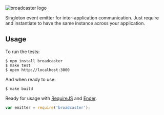![broadcaster logo](http://img600.imageshack.us/img600/7761/broadcaster.png)

Singleton event emitter for inter-application communication.  Just require and instantiate to have the same instance across your application.


## Usage

To run the tests:

    $ npm install broadcaster
    $ make test
    $ open http://localhost:3000

And when ready to use:

    $ make build

Ready for usage with [RequireJS](https://github.com/jrburke/requirejs) and [Ender](https://github.com/ender-js/Ender).

```js
var emitter = require('broadcaster'); 
```
